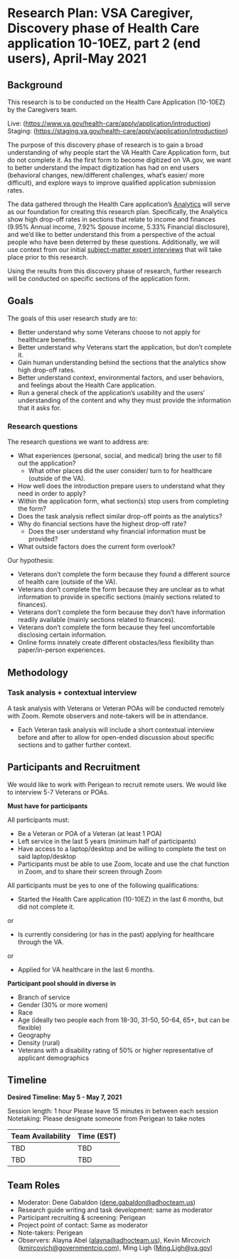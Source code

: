 # Research Plan: VSA Caregiver, Discovery phase of Health Care application 10-10EZ, part 2 (end users), April-May 2021

## Background

This research is to be conducted on the Health Care Application (10-10EZ) by the Caregivers team.

Live: (https://www.va.gov/health-care/apply/application/introduction)
Staging: (https://staging.va.gov/health-care/apply/application/introduction)

The purpose of this discovery phase of research is to gain a broad understanding of why people start the VA Health Care Application form, but do not complete it. As the first form to become digitized on VA.gov, we want to better understand the impact digitization has had on end users (behavioral changes, new/different challenges, what’s easier/ more difficult), and explore ways to improve qualified application submission rates.

The data gathered through the Health Care application’s [Analytics](https://docs.google.com/presentation/d/1HDGBx-whUrSArDLf8OP_-65lCMPi36h0ihHPA3XqmIk/edit#slide=id.p1) will serve as our foundation for creating this research plan. Specifically, the Analytics show high drop-off rates in sections that relate to income and finances (9.95% Annual income, 7.92% Spouse income, 5.33% Financial disclosure), and we’d like to better understand this from a perspective of the actual people who have been deterred by these questions. Additionally, we will use context from our initial [subject-matter expert interviews](https://github.com/department-of-veterans-affairs/va.gov-team/blob/master/products/caregivers/10-10EZ/Research%20April-May%202021/SME%20Discovery%20Research/1:1%20research-plan.md) that will take place prior to this research.

Using the results from this discovery phase of research, further research will be conducted on specific sections of the application form.



## Goals

The goals of this user research study are to: 

- Better understand why some Veterans choose to not apply for healthcare benefits.
- Better understand why Veterans start the application, but don’t complete it.
- Gain human understanding behind the sections that the analytics show high drop-off rates.
- Better understand context, environmental factors, and user behaviors, and feelings about the Health Care application.
- Run a general check of the application’s usability and the users’ understanding of the content and why they must provide the information that it asks for.



### Research questions

The research questions we want to address are: 

- What experiences (personal, social, and medical) bring the user to fill out the application?
  - What other places did the user consider/ turn to for healthcare (outside of the VA).
- How well does the introduction prepare users to understand what they need in order to apply?
- Within the application form, what section(s) stop users from completing the form?
- Does the task analysis reflect similar drop-off points as the analytics?
- Why do financial sections have the highest drop-off rate?
  - Does the user understand why financial information must be provided?
- What outside factors does the current form overlook? 

Our hypothesis:

- Veterans don’t complete the form because they found a different source of health care (outside of the VA).
- Veterans don’t complete the form because they are unclear as to what information to provide in specific sections (mainly sections related to finances).
- Veterans don’t complete the form because they don’t have information readily available (mainly sections related to finances).
- Veterans don’t complete the form because they feel uncomfortable disclosing certain information.
- Online forms innately create different obstacles/less flexibility than paper/in-person experiences.



## Methodology 

### Task analysis + contextual interview
A task analysis with Veterans or Veteran POAs will be conducted remotely with Zoom. Remote observers and note-takers will be in attendance.
- Each Veteran task analysis will include a short contextual interview before and after to allow for open-ended discussion about specific sections and to gather further context.




## Participants and Recruitment

We would like to work with Perigean to recruit remote users. We would like to interview 5-7 Veterans or POAs. 

**Must have for participants**

All participants must:

- Be a Veteran or POA of a Veteran (at least 1 POA)
- Left service in the last 5 years (minimum half of participants)
- Have access to a laptop/desktop and be willing to complete the test on said laptop/desktop
- Participants must be able to use Zoom, locate and use the chat function in Zoom, and to share their screen through Zoom

All participants must be yes to one of the following qualifications:

- Started the Health Care application (10-10EZ) in the last 6 months, but did not complete it.

or

- Is currently considering (or has in the past) applying for healthcare through the VA.

or

- Applied for VA healthcare in the last 6 months.  



**Participant pool should in diverse in**

- Branch of service
- Gender (30% or more women)
- Race
- Age (ideally two people each from 18-30, 31-50, 50-64, 65+, but can be flexible)
- Geography
- Density (rural)
- Veterans with a disability rating of 50% or higher representative of applicant demographics



## Timeline 

**Desired Timeline: May 5 - May 7, 2021**

Session length: 1 hour
Please leave 15 minutes in between each session
Notetaking: Please designate someone from Perigean to take notes

Team Availability | Time (EST)
------------------|--------------
TBD | TBD
TBD | TBD


## Team Roles	

- Moderator: Dene Gabaldon (dene.gabaldon@adhocteam.us)
- Research guide writing and task development: same as moderator
- Participant recruiting & screening: Perigean
- Project point of contact: Same as moderator
- Note-takers: Perigean
- Observers: Alayna Abel (alayna@adhocteam.us), Kevin Mircovich (kmircovich@governmentcio.com), Ming Ligh (Ming.Ligh@va.gov) 
